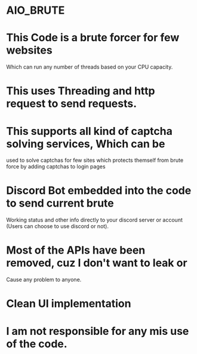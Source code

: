 # AIO_BRUTE


# This Code is a brute forcer for few websites 
  Which can run any number of threads based on your 
  CPU capacity.

# This uses Threading and http request to send requests.

# This supports all kind of captcha solving services, Which can be
  used to solve captchas for few sites which protects themself from
  brute force by adding captchas to login pages

# Discord Bot embedded into the code to send current brute
  Working status and other info directly to your discord server
  or account (Users can choose to use discord or not).

# Most of the APIs have been removed, cuz I don't want to leak or
  Cause any problem to anyone.

# Clean UI implementation

# I am not responsible for any mis use of the code.

